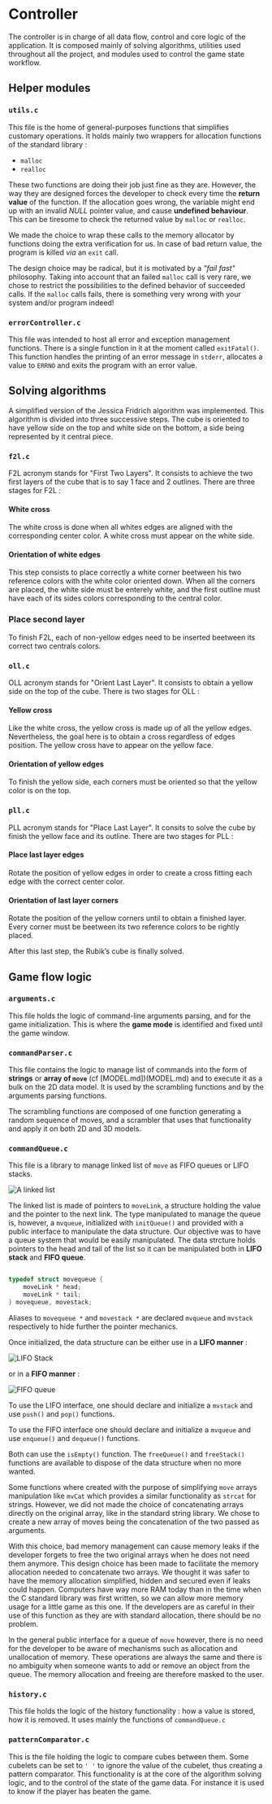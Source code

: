# Controller
The controller is in charge of all data flow, control and core logic of the application. It is composed mainly of solving algorithms, utilities used throughout all the project, and modules used to control the game state workflow.

## Helper modules

### `utils.c`
This file is the home of general-purposes functions that simplifies customary operations.
It holds mainly two wrappers for allocation functions of the standard library :
* `malloc`
* `realloc`

These two functions are doing their job just fine as they are. However, the way they are designed forces the developer to check every time the **return value** of the function. If the allocation goes wrong, the variable might end up with an invalid _NULL_ pointer value, and cause **undefined behaviour**. This can be tiresome to check the returned value by `malloc` or `realloc`. 

We made the choice to wrap these calls to the memory allocator by functions doing the extra verification for us. In case of bad return value, the program is killed _via_ an `exit` call.

The design choice may be radical, but it is motivated by a _"fail fast"_ philosophy. Taking into account that an failed `malloc` call is very rare, we chose to restrict the possibilities to the defined behavior of succeeded calls. If the `malloc` calls fails, there is something very wrong with your system and/or program indeed!

### `errorController.c`
This file was intended to host all error and exception management functions.
There is a single function in it at the moment called `exitFatal()`. This function handles the printing of an error message in `stderr`, allocates a value to `ERRNO` and exits the program with an error value.


## Solving algorithms

A simplified version of the Jessica Fridrich algorithm was implemented. This algorithm is divided into three successive steps. The cube is oriented to have yellow side on the top and white side on the bottom, a side being represented by it central piece.

### `f2l.c`
F2L acronym stands for "First Two Layers". It consists to achieve the two first layers of the cube that is to say 1 face and 2 outlines. There are three stages for F2L :
#### White cross
The white cross is done when all whites edges are aligned with the corresponding center color. A white cross must appear on the white side.
#### Orientation of white edges
This step consists to place correctly a white corner beetween his two reference colors with the white color oriented down. When all the corners are placed, the white side must be enterely white, and the first outline must have each of its sides colors corresponding to the central color.
### Place second layer
To finish F2L, each of non-yellow edges need to be inserted beetween its correct two centrals colors.

### `oll.c`
OLL acronym stands for "Orient Last Layer". It consists to obtain a yellow side on the top of the cube. There is two stages for OLL :
#### Yellow cross
Like the white cross, the yellow cross is made up of all the yellow edges. Nevertheless, the goal here is to obtain a cross regardless of edges position. The yellow cross have to appear on the yellow face.
#### Orientation of yellow edges
To finish the yellow side, each corners must be oriented so that the yellow color is on the top.
### `pll.c`
PLL acronym stands for "Place Last Layer". It consits to solve the cube by finish the yellow face and its outline. There are two stages for PLL :
#### Place last layer edges
Rotate the position of yellow edges in order to create a cross fitting each edge with the correct center color.
#### Orientation of last layer corners
Rotate the position of the yellow corners until to obtain a finished layer. Every corner must be beetween its two reference colors to be rightly placed.

After this last step, the Rubik’s cube is finally solved.

## Game flow logic
### `arguments.c`
This file holds the logic of command-line arguments parsing, and for the game initialization. This is where the **game mode** is identified and fixed until the game window.

### `commandParser.c`
This file contains the logic to manage list of commands into the form of  **strings** or **array of `move`** (cf [MODEL.md])(MODEL.md) and to execute it as a bulk on the 2D data model. It is used by the scrambling functions and by the arguments parsing functions. 

The scrambling functions are composed of one function generating a random sequence of moves, and a scrambler that uses that functionality and apply it on both 2D and 3D models.

### `commandQueue.c`
This file is a library to manage linked list of `move` as FIFO queues or LIFO stacks.

![A linked list](docs/img/linkedlist.png)



The linked list is made of pointers to `moveLink`, a structure holding the value and the pointer to the next link.
The type manipulated to manage the queue is, however, a `mvqueue`, initialized with `initQueue()` and provided with a public interface to manipulate the data structure. Our objective was to have a queue system that would be easily manipulated.
The data strcture holds pointers to the head and tail of the list so it can be manipulated both in **LIFO stack** and **FIFO queue**.
```c

typedef struct movequeue {
    moveLink * head;
    moveLink * tail;
} movequeue, movestack;
```

Aliases to `movequeue *` and `movestack *` are declared `mvqueue` and `mvstack` respectively to hide further the pointer mechanics.

Once initialized, the data structure can be either use in a **LIFO manner** :

![LIFO Stack](docs/img/LIFO.png)

or in a **FIFO manner** :

![FIFO queue](docs/img/FIFO.png)

To use the LIFO interface, one should declare and initialize a `mvstack` and use `push()` and `pop()` functions.

To use the FIFO interface one should declare and initialize a `mvqueue` and use `enqueue()` and `dequeue()` functions.

Both can use the `isEmpty()` function. The `freeQueue()` and `freeStack()` functions are available to dispose of the data structure when no more wanted. 	 

Some functions where created with the purpose of simplifying `move` arrays manipulation like `mvCat` which provides a similar functionality as `strcat` for strings. However, we did not made the choice of  concatenating arrays directly on the original array, like in the standard string library. We chose to create a new array of moves being the concatenation of the two passed as arguments. 

With this choice, bad memory management can cause memory leaks if the developer forgets to free the two original arrays when he does not need them anymore. This design choice has been made to facilitate the memory allocation needed to concatenate two arrays. We thought it was safer to have the memory allocation simplified, hidden and secured even if leaks could happen. Computers have way more RAM today than in the time when the C standard library was first written, so we can allow more memory usage for a little game as this one. If the developers are as careful in their use of this function as they are with standard allocation, there should be no problem.

In the general public interface for a queue of `move` however, there is no need
for the developer to be aware of mechanisms such as allocation and unallocation of memory. These operations are always the same and there is no ambiguity when someone wants to add or remove an object from the queue. The memory allocation and freeing are therefore masked to the user.

### `history.c`
This file holds the logic of the history functionality : how a value is stored, how it is removed.
It uses mainly the functions of `commandQueue.c`

### `patternComparator.c`
This is the file holding the logic to compare cubes between them. Some cubelets can be set to `' '` to ignore the value of the cubelet,  thus creating a pattern comparator.
This functionality is at the core of the algorithm solving logic, and to the control of the state of the game data. For instance it is used to know if the player has beaten the game.
